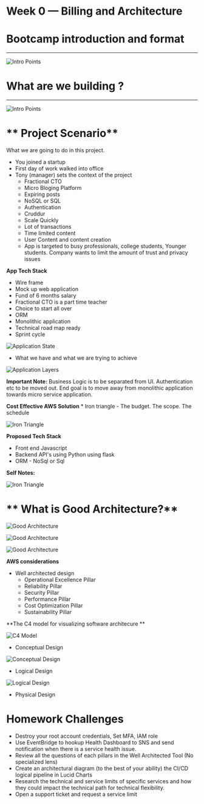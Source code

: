 # Week 0 — Billing and Architecture

# **Bootcamp introduction and format**
---
 
 
<!-- Images -->
![Intro Points](assets/week0_what_is_cloud_project_bootcamp.jpg)

# **What are we building ?**
---

 
<!-- Images -->
![Intro Points](assets/week0_what_we_are_building.jpg)



# ** Project Scenario**

What we are going to do in this project.
* You joined a startup 
* First day of work walked into office
* Tony (manager) sets the context of the project
    * Fractional CTO
    * Micro Bloging  Platform
    * Expiring posts 
    * NoSQL or SQL
    * Authentication
    * Cruddur 
    * Scale Quickly
    * Lot of transactions
    * Time limited content
    * User Content and content creation
    * App is targeted to busy professionals, college students, Younger students. Company wants to limit the amount of trust and privacy issues

 **App Tech Stack**
 * Wire frame
 * Mock up web application  
 * Fund of 6 months salary
 * Fractional CTO is a part time teacher
 * Choice to start all over
 * ORM 
 * Monolithic application
 * Technical road map ready
 * Sprint cycle 
 
  
<!-- Images -->
![Application State](assets/week0_application_current_future_state.jpg)

* What we have and what we are trying to achieve 


<!-- Images -->
![Application Layers](assets/week0_application_current_layers.jpg)

**Important Note:** Business Logic is to be separated from UI. Authentication etc to be moved out. End goal is to move away from monolithic  application towards micro service application.

**Cost Effective AWS Solution**
    * Iron triangle - The budget. The scope. The schedule

<!-- Images -->
![Iron Triangle](assets/week0_iron_triangle.jpg)


**Proposed Tech Stack**
* Front end Javascript 
* Backend API's using Python using flask
* ORM - NoSql or Sql

**Self Notes:**
<!-- Images -->
![Iron Triangle](assets/week0_requirement_notes.jpg)



 # ** What is Good Architecture?**
 
<!-- Images -->
![Good Architecture](assets/week0_good_architecture.jpg)

<!-- Images -->
![Good Architecture](assets/week0_good_architecture2.jpg)

<!-- Images -->
![Good Architecture](assets/week0_good_architecture3.jpg)

**AWS considerations**
* Well architected design
    * Operational Excellence Pillar
    * Reliability Pillar
    * Security Pillar
    * Performance Pillar
    * Cost Optimization Pillar
    * Sustainability Pillar


**The C4 model for visualizing software architecure **

<!-- Images -->
![C4 Model](assets/week0_c4_pillars.jpg)


* Conceptual Design 
<!-- Images -->
![Conceptual Design](assets/week0_conceptual_design.jpg)

* Logical Design
<!-- Images -->
![Logical Design](assets/week0_conceptual_design.jpg)

* Physical Design


# **Homework Challenges**

  
* Destroy your root account credentials, Set MFA, IAM role
* Use EventBridge to hookup Health Dashboard to SNS and send notification when there is a service health issue.
* Review all the questions of each pillars in the Well Architected Tool (No specialized lens)
* Create an architectural diagram (to the best of your ability) the CI/CD logical pipeline in Lucid Charts
* Research the technical and service limits of specific services and how they could impact the technical path for technical flexibility. 
* Open a support ticket and request a service limit

